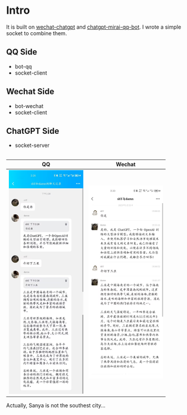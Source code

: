 # Intro

It is built on [wechat-chatgpt](https://github.com/fuergaosi233/wechat-chatgpt.git) and [chatgpt-mirai-qq-bot](https://github.com/lss233/chatgpt-mirai-qq-bot.git). I wrote a simple socket to combine them.

## QQ Side
- bot-qq
- socket-client

## Wechat Side
- bot-wechat
- socket-client

## ChatGPT Side
- socket-server

## 
<!-- ![](img/qq.jpg | width=100)![](img/wechat.jpg | width=100) -->

QQ          |  Wechat
:-------------------------:|:-------------------------:
 <img src="img/qq.jpg" width="200"/>  |  <img src="img/wechat.jpg" width="200"/>

Actually, Sanya is not the southest city...
